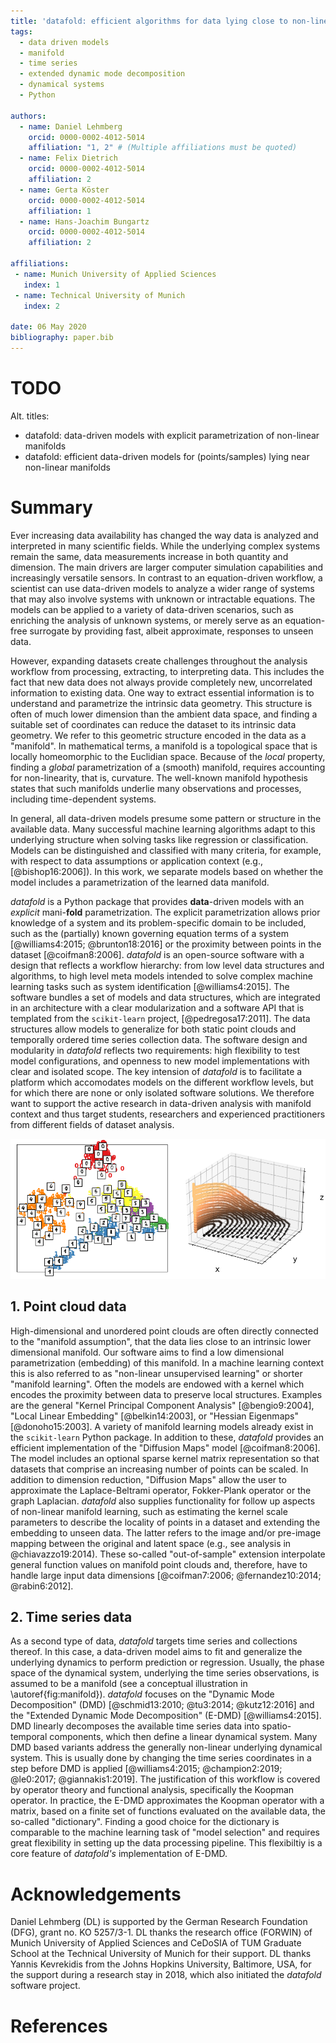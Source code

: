 ```yaml
---
title: 'datafold: efficient algorithms for data lying close to non-linear manifolds'
tags:
  - data driven models
  - manifold 
  - time series
  - extended dynamic mode decomposition 
  - dynamical systems
  - Python
 
authors:
  - name: Daniel Lehmberg
    orcid: 0000-0002-4012-5014
    affiliation: "1, 2" # (Multiple affiliations must be quoted)
  - name: Felix Dietrich
    orcid: 0000-0002-4012-5014
    affiliation: 2
  - name: Gerta Köster 
    orcid: 0000-0002-4012-5014
    affiliation: 1
  - name: Hans-Joachim Bungartz
    orcid: 0000-0002-4012-5014
    affiliation: 2
  
affiliations:
 - name: Munich University of Applied Sciences
   index: 1
 - name: Technical University of Munich
   index: 2

date: 06 May 2020
bibliography: paper.bib
---
```


# TODO
Alt. titles:

* datafold: data-driven models with explicit parametrization of non-linear manifolds
* datafold: efficient data-driven models for (points/samples) lying near non-linear
  manifolds

# Summary
Ever increasing data availability has changed the way data is analyzed and interpreted in many scientific fields. While the underlying complex systems remain the same, data measurements increase in both quantity and dimension. The main drivers are larger computer simulation capabilities and increasingly versatile sensors. In contrast to an equation-driven workflow, a scientist can use data-driven models to analyze a wider range of systems that may also involve systems with unknown or intractable equations. The models can be applied to a variety of data-driven scenarios, such as enriching the analysis of unknown systems, or merely serve as an equation-free surrogate by providing fast, albeit approximate, responses to unseen data. 

However, expanding datasets create challenges throughout the analysis workflow from processing, extracting, to interpreting data. This includes the fact that new data does not always provide completely new, uncorrelated information to existing data. One way to extract essential information is to understand and parametrize the intrinsic data geometry. This structure is often of much lower dimension than the ambient data space, and finding a suitable set of coordinates can reduce the dataset to its intrinsic data geometry. We refer to this geometric structure encoded in the data as a "manifold". In mathematical terms, a manifold is a topological space that is locally homeomorphic to the Euclidian space. Because of the *local* property, finding a *global* parametrization of a (smooth) manifold, requires accounting for non-linearity, that is, curvature. The well-known manifold hypothesis states that such manifolds underlie many observations and processes, including time-dependent systems.

In general, all data-driven models presume some pattern or structure in the available data. Many successful machine learning algorithms adapt to this underlying structure when solving tasks like regression or classification. Models can be distinguished and classified with many criteria, for example, with respect to data assumptions or application context (e.g., [@bishop16:2006]). In this work, we separate models based on whether the model includes a parametrization of the learned data manifold. 

*datafold* is a Python package that provides **data**-driven models with an *explicit* mani-**fold** parametrization. The explicit parametrization allows prior knowledge of a system and its problem-specific domain to be included, such as the (partially) known governing equation terms of a system [@williams4:2015; @brunton18:2016] or the proximity between points in the dataset [@coifman8:2006]. *datafold* is an open-source software with a design that reflects a workflow hierarchy: from low level data structures and algorithms, to high level meta models intended to solve complex machine learning tasks such as system identification [@williams4:2015]. The software bundles a set of models and data structures, which are integrated in an architecture with a clear modularization and a software API that is templated from the `scikit-learn` project, [@pedregosa17:2011]. The data structures allow models to generalize for both static point clouds and temporally ordered time series collection data. The software design and modularity in *datafold* reflects two requirements: high flexibility to test model configurations, and openness to new model implementations with clear and isolated scope. The key intension of *datafold* is to facilitate a platform which accomodates models on the different workflow levels, but for which there are none or only isolated software solutions. We therefore want to support the active research in data-driven analysis with manifold context and thus target students, researchers and experienced practitioners from different fields of dataset analysis.

![(Left) Point cloud of embedded hand written digits between 0 and 5 with "Diffusion Maps" model. Each point has 64 dimensions where each dimension represents a pixel of a 8 x 8 image. (Right) Conceptual illustration of a three dimensional time series forming a phase space with geometrical structure. The time series start in the `(x,y)` plane and end in the `z`-axis \label{fig:manifold}](manifold_figure.png)

## 1. Point cloud data

High-dimensional and unordered point clouds are often directly connected to the "manifold assumption", that the data lies close to an intrinsic lower dimensional manifold. Our software aims to find a low dimensional parametrization (embedding) of this manifold. In a machine learning context this is also referred to as "non-linear unsupervised learning" or shorter "manifold learning". Often the models are endowed with a kernel which encodes the proximity between data to preserve local structures. Examples are the general "Kernel Principal Component Analysis" [@bengio9:2004], "Local Linear Embedding" [@belkin14:2003], or "Hessian Eigenmaps" [@donoho15:2003]. A variety of manifold learning models already exist in the `scikit-learn` Python package. In addition to these, *datafold* provides an efficient implementation of the "Diffusion Maps" model [@coifman8:2006]. The model includes an optional sparse kernel matrix representation so that datasets  that comprise an increasing number of points can be scaled. In addition to dimension reduction, "Diffusion Maps" allow the user to approximate the Laplace-Beltrami operator, Fokker-Plank operator or the graph Laplacian. *datafold* also supplies functionality for follow up aspects of non-linear manifold learning, such as estimating the kernel scale parameters to describe the locality of points in a dataset and extending the embedding to unseen data. The latter refers to the image and/or pre-image mapping between the original and latent space (e.g., see analysis in @chiavazzo19:2014). These so-called "out-of-sample" extension interpolate general function values on manifold point clouds and, therefore, have to handle large input data dimensions [@coifman7:2006; @fernandez10:2014; @rabin6:2012].

## 2. Time series data

As a second type of data, *datafold* targets time series and collections thereof. In this case, a data-driven model aims to fit and generalize the underlying dynamics to perform prediction or regression. Usually, the phase space of the dynamical system, underlying the time series observations, is assumed to be a manifold (see a conceptual illustration in \autoref{fig:manifold}). *datafold* focuses on the "Dynamic Mode Decomposition" (DMD) [@schmid13:2010; @tu3:2014; @kutz12:2016] and the "Extended Dynamic Mode Decomposition" (E-DMD) [@williams4:2015]. DMD linearly decomposes the available time series data into spatio-temporal components, which then define a linear dynamical system. Many DMD based variants address the generally non-linear underlying dynamical system. This is usually done by changing the time series coordinates in a step before DMD is applied [@williams4:2015; @champion2:2019; @le0:2017; @giannakis1:2019]. The justification of this workflow is covered by operator theory and functional analysis, specifically the Koopman operator. In practice, the E-DMD approximates the Koopman operator with a matrix, based on a finite set of functions evaluated on the available data, the so-called "dictionary". Finding a good choice for the dictionary is comparable to the machine learning task of "model selection" and requires great flexibility in setting up the data processing pipeline. This flexibiltiy is a core feature of *datafold's* implementation of E-DMD. 


# Acknowledgements

Daniel Lehmberg (DL) is supported by the German Research Foundation (DFG), grant no. KO 5257/3-1. DL thanks the research office (FORWIN) of Munich University of Applied Sciences and CeDoSIA of TUM Graduate School at the Technical University of Munich for their support. DL thanks Yannis Kevrekidis from the Johns Hopkins University, Baltimore, USA, for the support during a research stay in 2018, which also initiated the *datafold* software project.

# References
